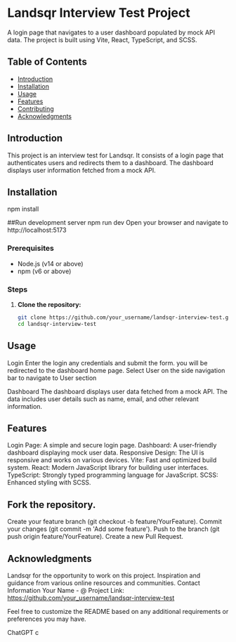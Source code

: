 # Landsqr Interview Test Project

A login page that navigates to a user dashboard populated by mock API data. The project is built using Vite, React, TypeScript, and SCSS.

## Table of Contents

- [Introduction](#introduction)
- [Installation](#installation)
- [Usage](#usage)
- [Features](#features)
- [Contributing](#contributing)
- [Acknowledgments](#acknowledgments)

## Introduction

This project is an interview test for Landsqr. It consists of a login page that authenticates users and redirects them to a dashboard. The dashboard displays user information fetched from a mock API.

## Installation
 npm install

##Run development server
 npm run dev
 Open your browser and navigate to http://localhost:5173

### Prerequisites
- Node.js (v14 or above)
- npm (v6 or above)

### Steps

1. **Clone the repository:**

   ```bash
   git clone https://github.com/your_username/landsqr-interview-test.git
   cd landsqr-interview-test

   
## Usage

Login
Enter the login any credentials and submit the form.
you will be redirected to the dashboard home page.
Select User on the side navigation bar to navigate to User section

Dashboard
The dashboard displays user data fetched from a mock API.
The data includes user details such as name, email, and other relevant information.

## Features

Login Page: A simple and secure login page.
Dashboard: A user-friendly dashboard displaying mock user data.
Responsive Design: The UI is responsive and works on various devices.
Vite: Fast and optimized build system.
React: Modern JavaScript library for building user interfaces.
TypeScript: Strongly typed programming language for JavaScript.
SCSS: Enhanced styling with SCSS.

## Fork the repository.

Create your feature branch (git checkout -b feature/YourFeature).
Commit your changes (git commit -m 'Add some feature').
Push to the branch (git push origin feature/YourFeature).
Create a new Pull Request.


## Acknowledgments

Landsqr for the opportunity to work on this project.
Inspiration and guidance from various online resources and communities.
Contact Information
Your Name - @
Project Link: https://github.com/your_username/landsqr-interview-test

Feel free to customize the README based on any additional requirements or preferences you may have.









ChatGPT c
